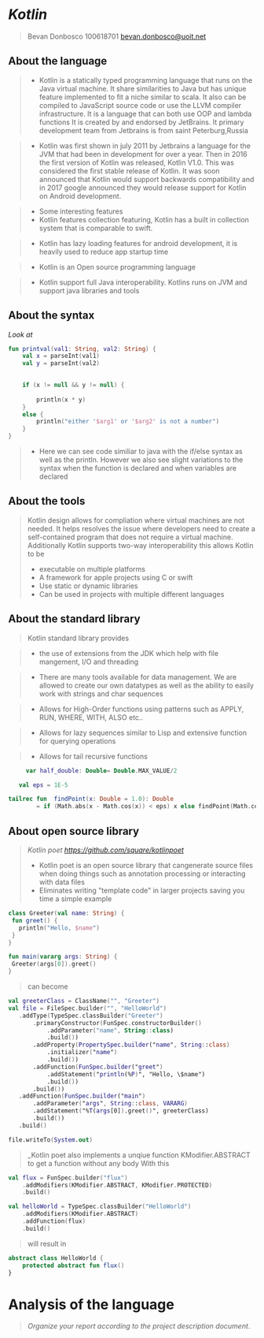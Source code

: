 # _Kotlin_

> Bevan Donbosco 100618701
> bevan.donbosco@uoit.net


## About the language


> - Kotlin is a statically typed programming language that runs on the Java virtual machine. It share similarities to Java but has unique feature implemented to fit a niche similar to scala. It also can be compiled to JavaScript source code or use the LLVM compiler infrastructure. It is a language that can both use OOP and lambda functions  It is created by and endorsed by JetBrains. It primary development team from Jetbrains is from saint Peterburg,Russia

> - Kotlin was first shown in july 2011 by Jetbrains a language for the JVM that had been in development for over a year. Then in 2016 the first version of Kotlin was released, Kotlin V1.0. This was considered the first stable release of Kotlin. It was soon announced that Kotlin would support backwards compatibility and in 2017 google announced they would release support for Kotlin on Android development. 

> - Some interesting features
> - Kotlin features collection featuring, Kotlin has a built in collection system that is comparable to swift.

> - Kotlin has lazy loading features for android development, it is heavily used to reduce app startup time

> - Kotlin is an Open source programming language

> - Kotlin support full Java interoperability. Kotlins runs on JVM and support java libraries and tools
 


## About the syntax



*Look at*

```kotlin
fun printval(val1: String, val2: String) {
    val x = parseInt(val1)
    val y = parseInt(val2)

  
    if (x != null && y != null) {
        
        println(x * y)
    }
    else {
        println("either '$arg1' or '$arg2' is not a number")
    }    
}
```
> - Here we can see code similiar to java with the if/else syntax as well as the println. However we also see slight variations
to the syntax when the function is declared and when variables are declared
## About the tools

> Kotlin design allows for compliation where virtual machines are not needed. It helps resolves the issue where developers need to create a  self-contained program that does not require a virtual machine. Additionally Kotlin supports two-way interoperability this allows Kotlin to  be
> - executable on multiple platforms
> - A framework for apple projects using  C  or swift
> - Use static or dynamic libraries
> - Can be used in projects with multiple different languages


## About the standard library

> Kotlin standard library provides

> - the use of extensions from the JDK which help with file mangement, I/O and threading

> - There are many tools available for data management. We are allowed to create our own datatypes as well as the ability to easily work with strings and char sequences

> - Allows for High-Order functions using patterns such as APPLY, RUN, WHERE, WITH, ALSO etc..

> - Allows for lazy sequences similar to Lisp and extensive function for querying operations

> - Allows for tail recursive functions


```kotlin
     var half_double: Double= Double.MAX_VALUE/2
```
```kotlin
   val eps = 1E-5

tailrec fun  findPoint(x: Double = 1.0): Double
        = if (Math.abs(x - Math.cos(x)) < eps) x else findPoint(Math.cos(x))
```

## About open source library

>_Kotlin poet_
>_https://github.com/square/kotlinpoet_
> -   Kotlin poet is an open source library that cangenerate source files when doing things such as annotation processing or interacting with data files
> - Eliminates writing "template code" in larger projects saving you time
 > a simple example
 ```kotlin
 class Greeter(val name: String) {
  fun greet() {
    println("Hello, $name")
  }
}

fun main(vararg args: String) {
  Greeter(args[0]).greet()
}
 ```
 >can become
 ```kotlin
 val greeterClass = ClassName("", "Greeter")
val file = FileSpec.builder("", "HelloWorld")
    .addType(TypeSpec.classBuilder("Greeter")
        .primaryConstructor(FunSpec.constructorBuilder()
            .addParameter("name", String::class)
            .build())
        .addProperty(PropertySpec.builder("name", String::class)
            .initializer("name")
            .build())
        .addFunction(FunSpec.builder("greet")
            .addStatement("println(%P)", "Hello, \$name")
            .build())
        .build())
    .addFunction(FunSpec.builder("main")
        .addParameter("args", String::class, VARARG)
        .addStatement("%T(args[0]).greet()", greeterClass)
        .build())
    .build()

file.writeTo(System.out)
 ```
> _Kotlin poet also implements a unqiue function KModifier.ABSTRACT to get a function without any body
>With this
```kotlin
val flux = FunSpec.builder("flux")
    .addModifiers(KModifier.ABSTRACT, KModifier.PROTECTED)
    .build()

val helloWorld = TypeSpec.classBuilder("HelloWorld")
    .addModifiers(KModifier.ABSTRACT)
    .addFunction(flux)
    .build()
```
>will result in
```kotlin
abstract class HelloWorld {
    protected abstract fun flux()
}
```
# Analysis of the language

> _Organize your report according to the project description
document_.


